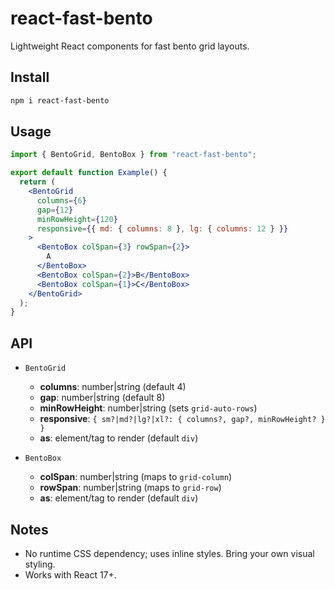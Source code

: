 # react-fast-bento

Lightweight React components for fast bento grid layouts.

## Install

```bash
npm i react-fast-bento
```

## Usage

```jsx
import { BentoGrid, BentoBox } from "react-fast-bento";

export default function Example() {
  return (
    <BentoGrid
      columns={6}
      gap={12}
      minRowHeight={120}
      responsive={{ md: { columns: 8 }, lg: { columns: 12 } }}
    >
      <BentoBox colSpan={3} rowSpan={2}>
        A
      </BentoBox>
      <BentoBox colSpan={2}>B</BentoBox>
      <BentoBox colSpan={1}>C</BentoBox>
    </BentoGrid>
  );
}
```

## API

- `BentoGrid`

  - **columns**: number|string (default 4)
  - **gap**: number|string (default 8)
  - **minRowHeight**: number|string (sets `grid-auto-rows`)
  - **responsive**: `{ sm?|md?|lg?|xl?: { columns?, gap?, minRowHeight? } }`
  - **as**: element/tag to render (default `div`)

- `BentoBox`
  - **colSpan**: number|string (maps to `grid-column`)
  - **rowSpan**: number|string (maps to `grid-row`)
  - **as**: element/tag to render (default `div`)

## Notes

- No runtime CSS dependency; uses inline styles. Bring your own visual styling.
- Works with React 17+.
